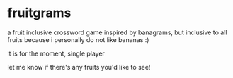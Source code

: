 # fruitgrams

a fruit inclusive crossword game inspired by banagrams, but inclusive to all fruits because i personally do not like bananas :)

it is for the moment, single player

let me know if there's any fruits you'd like to see!

